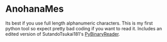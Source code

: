 # AnohanaMes
Its best if you use full length alphanumeric characters.
This is my first python tool so expect pretty bad coding if you want to read it.
Includes an edited version of SutandoTsukai181's [PyBinaryReader](https://github.com/SutandoTsukai181/PyBinaryReader).
